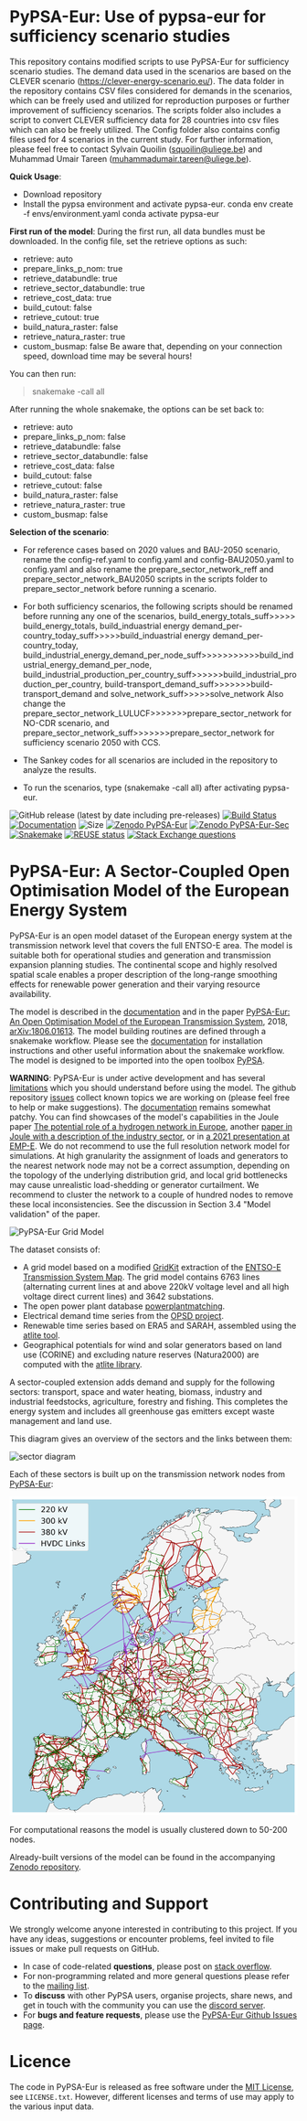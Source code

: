# PyPSA-Eur: Use of pypsa-eur for sufficiency scenario studies
This repository contains modified scripts to use PyPSA-Eur for sufficiency scenario studies. The demand data used in the scenarios are based on the CLEVER scenario (https://clever-energy-scenario.eu/). The data folder in the repository contains CSV files considered for demands in the scenarios, which can be freely used and utilized for reproduction purposes or further improvement of sufficiency scenarios. The scripts folder also includes a script to convert CLEVER sufficiency data for 28 countries into csv files which can also be freely utilized. The Config folder also contains config files used for 4 scenarios in the current study. For further information, please feel free to contact Sylvain Quoilin (squoilin@uliege.be) and Muhammad Umair Tareen (muhammadumair.tareen@uliege.be).

**Quick Usage**:
- Download repository
- Install the pypsa environment and activate pypsa-eur.
   conda env create -f envs/environment.yaml
   conda activate pypsa-eur

**First run of the model**:
During the first run, all data bundles must be downloaded. In the config file, set the retrieve options as such:
- retrieve: auto
- prepare_links_p_nom: true
- retrieve_databundle: true
- retrieve_sector_databundle: true
- retrieve_cost_data: true
- build_cutout: false
- retrieve_cutout: true
- build_natura_raster: false
- retrieve_natura_raster: true
- custom_busmap: false
Be aware that, depending on your connection speed, download time may be several hours!

You can then run:
> snakemake -call all

After running the whole snakemake, the options can be set back to:
- retrieve: auto
- prepare_links_p_nom: false
- retrieve_databundle: false
- retrieve_sector_databundle: false
- retrieve_cost_data: false
- build_cutout: false
- retrieve_cutout: false
- build_natura_raster: false
- retrieve_natura_raster: true
- custom_busmap: false

**Selection of the scenario**:
- For reference cases based on 2020 values and BAU-2050 scenario, rename the config-ref.yaml to config.yaml and config-BAU2050.yaml to config.yaml and also rename the prepare_sector_network_reff and prepare_sector_network_BAU2050 scripts in the scripts folder to prepare_sector_network before running a scenario.
- For both sufficiency scenarios, the following scripts should be renamed before running any one of the scenarios, build_energy_totals_suff>>>>> build_energy_totals, build_induastrial energy demand_per-country_today_suff>>>>>build_induastrial energy demand_per-country_today, build_industrial_energy_demand_per_node_suff>>>>>>>>>>>build_industrial_energy_demand_per_node, build_industrial_production_per_country_suff>>>>>>build_industrial_production_per_country, build-transport_demand_suff>>>>>>>build-transport_demand and solve_network_suff>>>>>solve_network
Also change the prepare_sector_network_LULUCF>>>>>>>prepare_sector_network for NO-CDR scenario, and prepare_sector_network_suff>>>>>>>prepare_sector_network for sufficiency scenario 2050 with CCS.

- The Sankey codes for all scenarios are included in the repository to analyze the results.
- To run the scenarios, type (snakemake -call all) after activating pypsa-eur.


<!--
SPDX-FileCopyrightText: 2017-2023 The PyPSA-Eur Authors
SPDX-License-Identifier: CC-BY-4.0
-->

![GitHub release (latest by date including pre-releases)](https://img.shields.io/github/v/release/pypsa/pypsa-eur?include_prereleases)
[![Build Status](https://github.com/pypsa/pypsa-eur/actions/workflows/ci.yaml/badge.svg)](https://github.com/PyPSA/pypsa-eur/actions)
[![Documentation](https://readthedocs.org/projects/pypsa-eur/badge/?version=latest)](https://pypsa-eur.readthedocs.io/en/latest/?badge=latest)
![Size](https://img.shields.io/github/repo-size/pypsa/pypsa-eur)
[![Zenodo PyPSA-Eur](https://zenodo.org/badge/DOI/10.5281/zenodo.3520874.svg)](https://doi.org/10.5281/zenodo.3520874)
[![Zenodo PyPSA-Eur-Sec](https://zenodo.org/badge/DOI/10.5281/zenodo.3938042.svg)](https://doi.org/10.5281/zenodo.3938042)
[![Snakemake](https://img.shields.io/badge/snakemake-≥7.7.0-brightgreen.svg?style=flat)](https://snakemake.readthedocs.io)
[![REUSE status](https://api.reuse.software/badge/github.com/pypsa/pypsa-eur)](https://api.reuse.software/info/github.com/pypsa/pypsa-eur)
[![Stack Exchange questions](https://img.shields.io/stackexchange/stackoverflow/t/pypsa)](https://stackoverflow.com/questions/tagged/pypsa)

# PyPSA-Eur: A Sector-Coupled Open Optimisation Model of the European Energy System

PyPSA-Eur is an open model dataset of the European energy system at the
transmission network level that covers the full ENTSO-E area. The model is suitable both for operational studies and generation and transmission expansion planning studies.
The continental scope and highly resolved spatial scale enables a proper description of the long-range
smoothing effects for renewable power generation and their varying resource availability.




The model is described in the [documentation](https://pypsa-eur.readthedocs.io)
and in the paper
[PyPSA-Eur: An Open Optimisation Model of the European Transmission
System](https://arxiv.org/abs/1806.01613), 2018,
[arXiv:1806.01613](https://arxiv.org/abs/1806.01613).
The model building routines are defined through a snakemake workflow.
Please see the [documentation](https://pypsa-eur.readthedocs.io/)
for installation instructions and other useful information about the snakemake workflow.
The model is designed to be imported into the open toolbox
[PyPSA](https://github.com/PyPSA/PyPSA).

**WARNING**: PyPSA-Eur is under active development and has several
[limitations](https://pypsa-eur.readthedocs.io/en/latest/limitations.html) which
you should understand before using the model. The github repository
[issues](https://github.com/PyPSA/pypsa-eur/issues) collect known topics we are
working on (please feel free to help or make suggestions). The
[documentation](https://pypsa-eur.readthedocs.io/) remains somewhat patchy. You
can find showcases of the model's capabilities in the Joule paper [The potential
role of a hydrogen network in
Europe](https://doi.org/10.1016/j.joule.2023.06.016), another [paper in Joule
with a description of the industry
sector](https://doi.org/10.1016/j.joule.2022.04.016), or in [a 2021 presentation
at EMP-E](https://nworbmot.org/energy/brown-empe.pdf). We do not recommend to
use the full resolution network model for simulations. At high granularity the
assignment of loads and generators to the nearest network node may not be a
correct assumption, depending on the topology of the underlying distribution
grid, and local grid bottlenecks may cause unrealistic load-shedding or
generator curtailment. We recommend to cluster the network to a couple of
hundred nodes to remove these local inconsistencies. See the discussion in
Section 3.4 "Model validation" of the paper.


![PyPSA-Eur Grid Model](doc/img/elec.png)

The dataset consists of:

- A grid model based on a modified [GridKit](https://github.com/bdw/GridKit)
  extraction of the [ENTSO-E Transmission System
  Map](https://www.entsoe.eu/data/map/). The grid model contains 6763 lines
  (alternating current lines at and above 220kV voltage level and all high
  voltage direct current lines) and 3642 substations.
- The open power plant database
  [powerplantmatching](https://github.com/FRESNA/powerplantmatching).
- Electrical demand time series from the
  [OPSD project](https://open-power-system-data.org/).
- Renewable time series based on ERA5 and SARAH, assembled using the [atlite tool](https://github.com/FRESNA/atlite).
- Geographical potentials for wind and solar generators based on land use (CORINE) and excluding nature reserves (Natura2000) are computed with the [atlite library](https://github.com/PyPSA/atlite).

A sector-coupled extension adds demand
and supply for the following sectors: transport, space and water
heating, biomass, industry and industrial feedstocks, agriculture,
forestry and fishing. This completes the energy system and includes
all greenhouse gas emitters except waste management and land use.

This diagram gives an overview of the sectors and the links between
them:

![sector diagram](graphics/multisector_figure.png)

Each of these sectors is built up on the transmission network nodes
from [PyPSA-Eur](https://github.com/PyPSA/pypsa-eur):

![network diagram](https://github.com/PyPSA/pypsa-eur/blob/master/doc/img/base.png?raw=true)

For computational reasons the model is usually clustered down
to 50-200 nodes.

Already-built versions of the model can be found in the accompanying [Zenodo
repository](https://doi.org/10.5281/zenodo.3601881).

# Contributing and Support
We strongly welcome anyone interested in contributing to this project. If you have any ideas, suggestions or encounter problems, feel invited to file issues or make pull requests on GitHub.
-   In case of code-related **questions**, please post on [stack overflow](https://stackoverflow.com/questions/tagged/pypsa).
-   For non-programming related and more general questions please refer to the [mailing list](https://groups.google.com/group/pypsa).
-   To **discuss** with other PyPSA users, organise projects, share news, and get in touch with the community you can use the [discord server](https://discord.com/invite/AnuJBk23FU).
-   For **bugs and feature requests**, please use the [PyPSA-Eur Github Issues page](https://github.com/PyPSA/pypsa-eur/issues).

# Licence

The code in PyPSA-Eur is released as free software under the
[MIT License](https://opensource.org/licenses/MIT), see `LICENSE.txt`.
However, different licenses and terms of use may apply to the various
input data.
